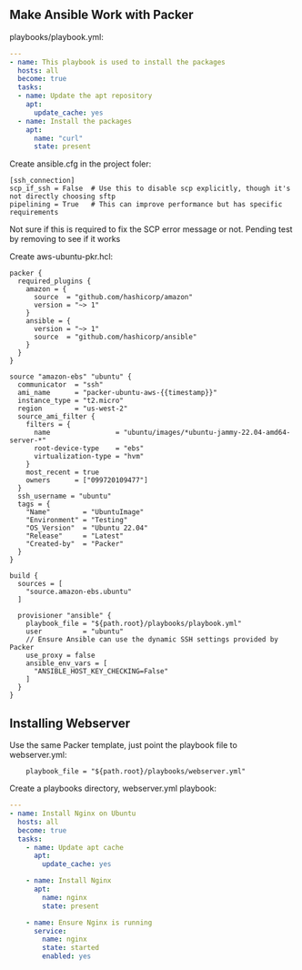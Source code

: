 ## Make Ansible Work with Packer

playbooks/playbook.yml:

```yml
---
- name: This playbook is used to install the packages
  hosts: all
  become: true
  tasks:
  - name: Update the apt repository
    apt:
      update_cache: yes
  - name: Install the packages
    apt:
      name: "curl"
      state: present
```

Create ansible.cfg in the project foler:

```
[ssh_connection]
scp_if_ssh = False  # Use this to disable scp explicitly, though it's not directly choosing sftp
pipelining = True   # This can improve performance but has specific requirements
```

Not sure if this is required to fix the SCP error message or not. Pending test by removing to see if it works

Create aws-ubuntu-pkr.hcl:

```hcl
packer {
  required_plugins {
    amazon = {
      source  = "github.com/hashicorp/amazon"
      version = "~> 1"
    }
    ansible = {
      version = "~> 1"
      source  = "github.com/hashicorp/ansible"
    }
  }
}

source "amazon-ebs" "ubuntu" {
  communicator  = "ssh"
  ami_name      = "packer-ubuntu-aws-{{timestamp}}"
  instance_type = "t2.micro"
  region        = "us-west-2"
  source_ami_filter {
    filters = {
      name                = "ubuntu/images/*ubuntu-jammy-22.04-amd64-server-*"
      root-device-type    = "ebs"
      virtualization-type = "hvm"
    }
    most_recent = true
    owners      = ["099720109477"]
  }
  ssh_username = "ubuntu"
  tags = {
    "Name"        = "UbuntuImage"
    "Environment" = "Testing"
    "OS_Version"  = "Ubuntu 22.04"
    "Release"     = "Latest"
    "Created-by"  = "Packer"
  }
}

build {
  sources = [
    "source.amazon-ebs.ubuntu"
  ]

  provisioner "ansible" {
    playbook_file = "${path.root}/playbooks/playbook.yml"
    user          = "ubuntu"
    // Ensure Ansible can use the dynamic SSH settings provided by Packer
    use_proxy = false
    ansible_env_vars = [
      "ANSIBLE_HOST_KEY_CHECKING=False"
    ]
  }
}
```

## Installing Webserver

Use the same Packer template, just point the playbook file to webserver.yml:

```hcl
    playbook_file = "${path.root}/playbooks/webserver.yml"
```

Create a playbooks directory, webserver.yml playbook:

```yml
---
- name: Install Nginx on Ubuntu
  hosts: all
  become: true
  tasks:
    - name: Update apt cache
      apt:
        update_cache: yes

    - name: Install Nginx
      apt:
        name: nginx
        state: present

    - name: Ensure Nginx is running
      service:
        name: nginx
        state: started
        enabled: yes
```
